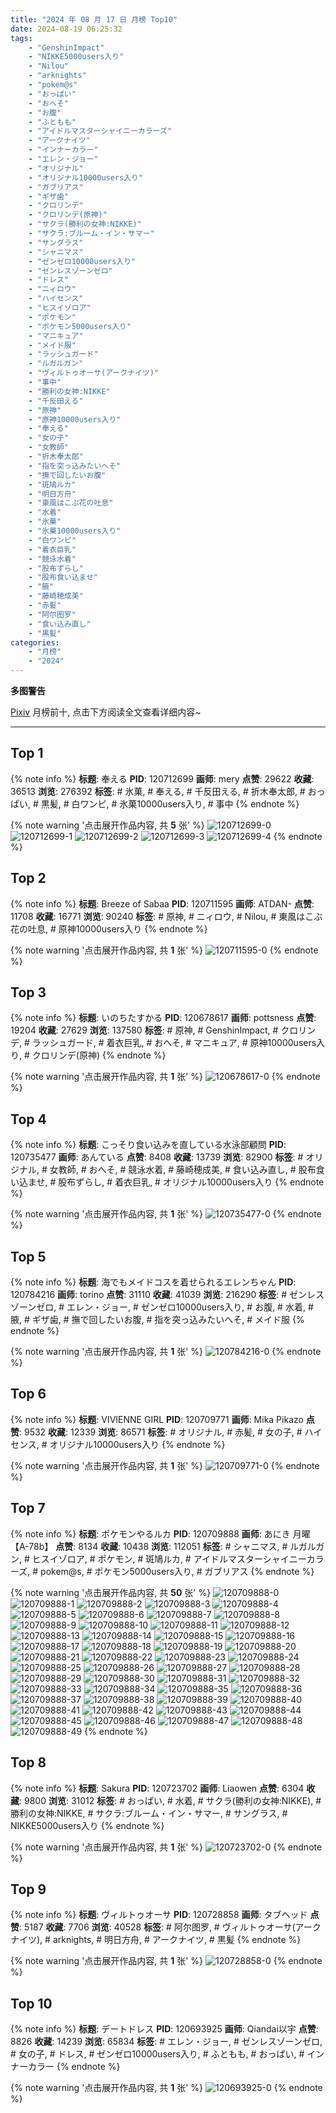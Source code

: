 ```yaml
---
title: "2024 年 08 月 17 日 月榜 Top10"
date: 2024-08-19 06:25:32
tags:
    - "GenshinImpact"
    - "NIKKE5000users入り"
    - "Nilou"
    - "arknights"
    - "pokem@s"
    - "おっぱい"
    - "おへそ"
    - "お腹"
    - "ふともも"
    - "アイドルマスターシャイニーカラーズ"
    - "アークナイツ"
    - "インナーカラー"
    - "エレン・ジョー"
    - "オリジナル"
    - "オリジナル10000users入り"
    - "ガブリアス"
    - "ギザ歯"
    - "クロリンデ"
    - "クロリンデ(原神)"
    - "サクラ(勝利の女神:NIKKE)"
    - "サクラ:ブルーム・イン・サマー"
    - "サングラス"
    - "シャニマス"
    - "ゼンゼロ10000users入り"
    - "ゼンレスゾーンゼロ"
    - "ドレス"
    - "ニィロウ"
    - "ハイセンス"
    - "ヒスイゾロア"
    - "ポケモン"
    - "ポケモン5000users入り"
    - "マニキュア"
    - "メイド服"
    - "ラッシュガード"
    - "ルガルガン"
    - "ヴィルトゥオーサ(アークナイツ)"
    - "事中"
    - "勝利の女神:NIKKE"
    - "千反田える"
    - "原神"
    - "原神10000users入り"
    - "奉える"
    - "女の子"
    - "女教師"
    - "折木奉太郎"
    - "指を突っ込みたいへそ"
    - "撫で回したいお腹"
    - "斑鳩ルカ"
    - "明日方舟"
    - "東風はこぶ花の吐息"
    - "水着"
    - "氷菓"
    - "氷菓10000users入り"
    - "白ワンピ"
    - "着衣巨乳"
    - "競泳水着"
    - "股布ずらし"
    - "股布食い込ませ"
    - "腋"
    - "藤崎穂成美"
    - "赤髪"
    - "阿尔图罗"
    - "食い込み直し"
    - "黒髪"
categories:
    - "月榜"
    - "2024"
---
```


<i class="fa fa-triangle-exclamation"></i>**多图警告**<i class="fa fa-triangle-exclamation"></i>

[Pixiv](https://www.pixiv.net/) 月榜前十, 点击下方阅读全文查看详细内容~

<!-- more -->

---

## Top 1

{% note info %}
**标题**: 奉える
**PID**: 120712699 **画师**: mery
**点赞**: 29622 **收藏**: 36513 **浏览**: 276392
**标签**: # 氷菓, # 奉える, # 千反田える, # 折木奉太郎, # おっぱい, # 黒髪, # 白ワンピ, # 氷菓10000users入り, # 事中
{% endnote %}

{% note warning '点击展开作品内容, 共 **5** 张' %}
![120712699-0](https://i.pixiv.re/img-original/img/2024/07/21/01/53/54/120712699_p0.png)
![120712699-1](https://i.pixiv.re/img-original/img/2024/07/21/01/53/54/120712699_p1.png)
![120712699-2](https://i.pixiv.re/img-original/img/2024/07/21/01/53/54/120712699_p2.png)
![120712699-3](https://i.pixiv.re/img-original/img/2024/07/21/01/53/54/120712699_p3.png)
![120712699-4](https://i.pixiv.re/img-original/img/2024/07/21/01/53/54/120712699_p4.png)
{% endnote %}

## Top 2

{% note info %}
**标题**: Breeze of Sabaa
**PID**: 120711595 **画师**: ATDAN-
**点赞**: 11708 **收藏**: 16771 **浏览**: 90240
**标签**: # 原神, # ニィロウ, # Nilou, # 東風はこぶ花の吐息, # 原神10000users入り
{% endnote %}

{% note warning '点击展开作品内容, 共 **1** 张' %}
![120711595-0](https://i.pixiv.re/img-original/img/2024/07/21/01/03/48/120711595_p0.png)
{% endnote %}

## Top 3

{% note info %}
**标题**: いのちたすかる
**PID**: 120678617 **画师**: pottsness
**点赞**: 19204 **收藏**: 27629 **浏览**: 137580
**标签**: # 原神, # GenshinImpact, # クロリンデ, # ラッシュガード, # 着衣巨乳, # おへそ, # マニキュア, # 原神10000users入り, # クロリンデ(原神)
{% endnote %}

{% note warning '点击展开作品内容, 共 **1** 张' %}
![120678617-0](https://i.pixiv.re/img-original/img/2024/07/20/00/00/30/120678617_p0.jpg)
{% endnote %}

## Top 4

{% note info %}
**标题**: こっそり食い込みを直している水泳部顧問
**PID**: 120735477 **画师**: あんている
**点赞**: 8408 **收藏**: 13739 **浏览**: 82900
**标签**: # オリジナル, # 女教師, # おへそ, # 競泳水着, # 藤崎穂成美, # 食い込み直し, # 股布食い込ませ, # 股布ずらし, # 着衣巨乳, # オリジナル10000users入り
{% endnote %}

{% note warning '点击展开作品内容, 共 **1** 张' %}
![120735477-0](https://i.pixiv.re/img-original/img/2024/07/21/20/07/32/120735477_p0.jpg)
{% endnote %}

## Top 5

{% note info %}
**标题**: 海でもメイドコスを着せられるエレンちゃん
**PID**: 120784216 **画师**: torino
**点赞**: 31110 **收藏**: 41039 **浏览**: 216290
**标签**: # ゼンレスゾーンゼロ, # エレン・ジョー, # ゼンゼロ10000users入り, # お腹, # 水着, # 腋, # ギザ歯, # 撫で回したいお腹, # 指を突っ込みたいへそ, # メイド服
{% endnote %}

{% note warning '点击展开作品内容, 共 **1** 张' %}
![120784216-0](https://i.pixiv.re/img-original/img/2024/07/23/00/00/25/120784216_p0.jpg)
{% endnote %}

## Top 6

{% note info %}
**标题**: VIVIENNE GIRL
**PID**: 120709771 **画师**: Mika Pikazo
**点赞**: 9532 **收藏**: 12339 **浏览**: 86571
**标签**: # オリジナル, # 赤髪, # 女の子, # ハイセンス, # オリジナル10000users入り
{% endnote %}

{% note warning '点击展开作品内容, 共 **1** 张' %}
![120709771-0](https://i.pixiv.re/img-original/img/2024/07/21/00/07/30/120709771_p0.png)
{% endnote %}

## Top 7

{% note info %}
**标题**: ポケモンやるルカ
**PID**: 120709888 **画师**: あにき 月曜【A-78b】
**点赞**: 8134 **收藏**: 10438 **浏览**: 112051
**标签**: # シャニマス, # ルガルガン, # ヒスイゾロア, # ポケモン, # 斑鳩ルカ, # アイドルマスターシャイニーカラーズ, # pokem@s, # ポケモン5000users入り, # ガブリアス
{% endnote %}

{% note warning '点击展开作品内容, 共 **50** 张' %}
![120709888-0](https://i.pixiv.re/img-original/img/2024/07/21/00/09/53/120709888_p0.jpg)
![120709888-1](https://i.pixiv.re/img-original/img/2024/07/21/00/09/53/120709888_p1.jpg)
![120709888-2](https://i.pixiv.re/img-original/img/2024/07/21/00/09/53/120709888_p2.jpg)
![120709888-3](https://i.pixiv.re/img-original/img/2024/07/21/00/09/53/120709888_p3.jpg)
![120709888-4](https://i.pixiv.re/img-original/img/2024/07/21/00/09/53/120709888_p4.jpg)
![120709888-5](https://i.pixiv.re/img-original/img/2024/07/21/00/09/53/120709888_p5.jpg)
![120709888-6](https://i.pixiv.re/img-original/img/2024/07/21/00/09/53/120709888_p6.jpg)
![120709888-7](https://i.pixiv.re/img-original/img/2024/07/21/00/09/53/120709888_p7.jpg)
![120709888-8](https://i.pixiv.re/img-original/img/2024/07/21/00/09/53/120709888_p8.jpg)
![120709888-9](https://i.pixiv.re/img-original/img/2024/07/21/00/09/53/120709888_p9.jpg)
![120709888-10](https://i.pixiv.re/img-original/img/2024/07/21/00/09/53/120709888_p10.jpg)
![120709888-11](https://i.pixiv.re/img-original/img/2024/07/21/00/09/53/120709888_p11.jpg)
![120709888-12](https://i.pixiv.re/img-original/img/2024/07/21/00/09/53/120709888_p12.jpg)
![120709888-13](https://i.pixiv.re/img-original/img/2024/07/21/00/09/53/120709888_p13.jpg)
![120709888-14](https://i.pixiv.re/img-original/img/2024/07/21/00/09/53/120709888_p14.jpg)
![120709888-15](https://i.pixiv.re/img-original/img/2024/07/21/00/09/53/120709888_p15.jpg)
![120709888-16](https://i.pixiv.re/img-original/img/2024/07/21/00/09/53/120709888_p16.jpg)
![120709888-17](https://i.pixiv.re/img-original/img/2024/07/21/00/09/53/120709888_p17.jpg)
![120709888-18](https://i.pixiv.re/img-original/img/2024/07/21/00/09/53/120709888_p18.jpg)
![120709888-19](https://i.pixiv.re/img-original/img/2024/07/21/00/09/53/120709888_p19.jpg)
![120709888-20](https://i.pixiv.re/img-original/img/2024/07/21/00/09/53/120709888_p20.jpg)
![120709888-21](https://i.pixiv.re/img-original/img/2024/07/21/00/09/53/120709888_p21.jpg)
![120709888-22](https://i.pixiv.re/img-original/img/2024/07/21/00/09/53/120709888_p22.jpg)
![120709888-23](https://i.pixiv.re/img-original/img/2024/07/21/00/09/53/120709888_p23.jpg)
![120709888-24](https://i.pixiv.re/img-original/img/2024/07/21/00/09/53/120709888_p24.jpg)
![120709888-25](https://i.pixiv.re/img-original/img/2024/07/21/00/09/53/120709888_p25.jpg)
![120709888-26](https://i.pixiv.re/img-original/img/2024/07/21/00/09/53/120709888_p26.jpg)
![120709888-27](https://i.pixiv.re/img-original/img/2024/07/21/00/09/53/120709888_p27.jpg)
![120709888-28](https://i.pixiv.re/img-original/img/2024/07/21/00/09/53/120709888_p28.jpg)
![120709888-29](https://i.pixiv.re/img-original/img/2024/07/21/00/09/53/120709888_p29.jpg)
![120709888-30](https://i.pixiv.re/img-original/img/2024/07/21/00/09/53/120709888_p30.jpg)
![120709888-31](https://i.pixiv.re/img-original/img/2024/07/21/00/09/53/120709888_p31.jpg)
![120709888-32](https://i.pixiv.re/img-original/img/2024/07/21/00/09/53/120709888_p32.jpg)
![120709888-33](https://i.pixiv.re/img-original/img/2024/07/21/00/09/53/120709888_p33.jpg)
![120709888-34](https://i.pixiv.re/img-original/img/2024/07/21/00/09/53/120709888_p34.jpg)
![120709888-35](https://i.pixiv.re/img-original/img/2024/07/21/00/09/53/120709888_p35.jpg)
![120709888-36](https://i.pixiv.re/img-original/img/2024/07/21/00/09/53/120709888_p36.jpg)
![120709888-37](https://i.pixiv.re/img-original/img/2024/07/21/00/09/53/120709888_p37.jpg)
![120709888-38](https://i.pixiv.re/img-original/img/2024/07/21/00/09/53/120709888_p38.jpg)
![120709888-39](https://i.pixiv.re/img-original/img/2024/07/21/00/09/53/120709888_p39.jpg)
![120709888-40](https://i.pixiv.re/img-original/img/2024/07/21/00/09/53/120709888_p40.jpg)
![120709888-41](https://i.pixiv.re/img-original/img/2024/07/21/00/09/53/120709888_p41.jpg)
![120709888-42](https://i.pixiv.re/img-original/img/2024/07/21/00/09/53/120709888_p42.jpg)
![120709888-43](https://i.pixiv.re/img-original/img/2024/07/21/00/09/53/120709888_p43.jpg)
![120709888-44](https://i.pixiv.re/img-original/img/2024/07/21/00/09/53/120709888_p44.jpg)
![120709888-45](https://i.pixiv.re/img-original/img/2024/07/21/00/09/53/120709888_p45.jpg)
![120709888-46](https://i.pixiv.re/img-original/img/2024/07/21/00/09/53/120709888_p46.jpg)
![120709888-47](https://i.pixiv.re/img-original/img/2024/07/21/00/09/53/120709888_p47.jpg)
![120709888-48](https://i.pixiv.re/img-original/img/2024/07/21/00/09/53/120709888_p48.jpg)
![120709888-49](https://i.pixiv.re/img-original/img/2024/07/21/00/09/53/120709888_p49.jpg)
{% endnote %}

## Top 8

{% note info %}
**标题**: Sakura
**PID**: 120723702 **画师**: Liaowen
**点赞**: 6304 **收藏**: 9800 **浏览**: 31012
**标签**: # おっぱい, # 水着, # サクラ(勝利の女神:NIKKE), # 勝利の女神:NIKKE, # サクラ:ブルーム・イン・サマー, # サングラス, # NIKKE5000users入り
{% endnote %}

{% note warning '点击展开作品内容, 共 **1** 张' %}
![120723702-0](https://i.pixiv.re/img-original/img/2024/07/21/13/22/59/120723702_p0.png)
{% endnote %}

## Top 9

{% note info %}
**标题**: ヴィルトゥオーサ
**PID**: 120728858 **画师**: タブヘッド
**点赞**: 5187 **收藏**: 7706 **浏览**: 40528
**标签**: # 阿尔图罗, # ヴィルトゥオーサ(アークナイツ), # arknights, # 明日方舟, # アークナイツ, # 黒髪
{% endnote %}

{% note warning '点击展开作品内容, 共 **1** 张' %}
![120728858-0](https://i.pixiv.re/img-original/img/2024/07/21/17/00/23/120728858_p0.jpg)
{% endnote %}

## Top 10

{% note info %}
**标题**: デートドレス
**PID**: 120693925 **画师**: Qiandai以宇
**点赞**: 8826 **收藏**: 14239 **浏览**: 65834
**标签**: # エレン・ジョー, # ゼンレスゾーンゼロ, # 女の子, # ドレス, # ゼンゼロ10000users入り, # ふともも, # おっぱい, # インナーカラー
{% endnote %}

{% note warning '点击展开作品内容, 共 **1** 张' %}
![120693925-0](https://i.pixiv.re/img-original/img/2024/07/20/15/04/58/120693925_p0.png)
{% endnote %}

